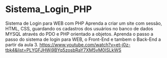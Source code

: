 # Sistema_Login_PHP
 Sistema de Login para WEB com PHP
 Aprenda a criar um site com sessão, HTML, CSS,  guardando os cadastros dos usuários no banco de dados MYSQL através do PDO e PHP orientado a objetos.
Aprenda o passo a passo do sistema de login para WEB, o Front-End e tambem o Back-End a partir da aula 3.
https://www.youtube.com/watch?v=et-j0z-tbk4&list=PLYGFJHWj9BYq5zosbRaY7XM5vM0ISLkWS
